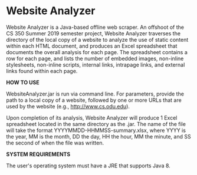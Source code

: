 # Website Analyzer

Website Analyzer is a Java-based offline web scraper.
An offshoot of the CS 350 Summer 2019 semester project, Website Analyzer traverses the directory of the
local copy of a website to analyze the use of static content within each HTML document,
and produces an Excel spreadsheet that documents the overall analysis for each page.
The spreadsheet contains a row for each page, and lists the number of embedded images, non-inline stylesheets, non-inline scripts, internal links, intrapage links, and external links found within each page.

<b>HOW TO USE</b>

WebsiteAnalyzer.jar is run via command line.
For parameters, provide the path to a local copy of a website, followed by one or more URLs that are used by the website (e.g., http://www.cs.odu.edu).

Upon completion of its analysis, Website Analyzer will produce 1 Excel spreadsheet located in the same directory as the .jar. The name of the file will take the format YYYYMMDD-HHMMSS-summary.xlsx, where YYYY is the year, MM is the month, DD the day, HH the hour, MM the minute, and SS the second of when the file was written.

<b>SYSTEM REQUIREMENTS</b>

The user's operating system must have a JRE that supports Java 8.
